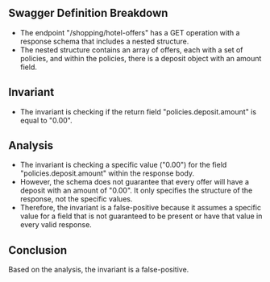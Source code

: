 ## Swagger Definition Breakdown
- The endpoint "/shopping/hotel-offers" has a GET operation with a response schema that includes a nested structure.
- The nested structure contains an array of offers, each with a set of policies, and within the policies, there is a deposit object with an amount field.

## Invariant
- The invariant is checking if the return field "policies.deposit.amount" is equal to "0.00".

## Analysis
- The invariant is checking a specific value ("0.00") for the field "policies.deposit.amount" within the response body.
- However, the schema does not guarantee that every offer will have a deposit with an amount of "0.00". It only specifies the structure of the response, not the specific values.
- Therefore, the invariant is a false-positive because it assumes a specific value for a field that is not guaranteed to be present or have that value in every valid response.

## Conclusion
Based on the analysis, the invariant is a false-positive.
